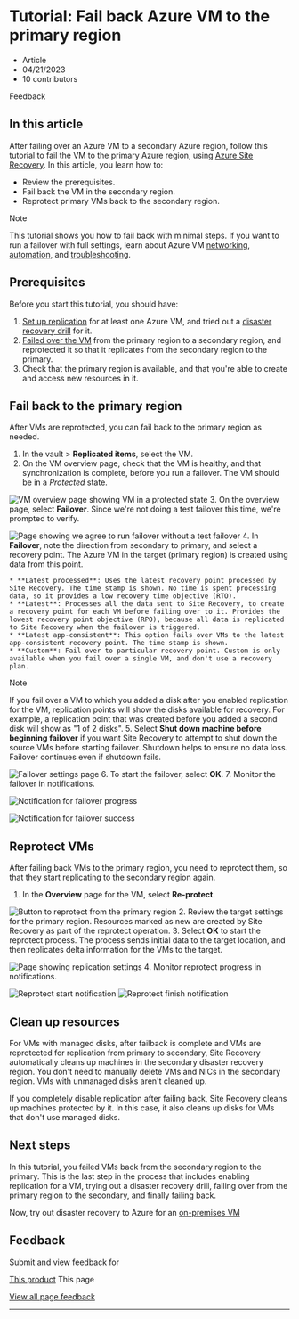 # Tutorial: Fail back Azure VM to the primary region

* Article
* 04/21/2023
* 10 contributors

Feedback

## In this article

After failing over an Azure VM to a secondary Azure region, follow this tutorial to fail the VM to the primary Azure region, using [Azure Site Recovery](site-recovery-overview). In this article, you learn how to:

* Review the prerequisites.
* Fail back the VM in the secondary region.
* Reprotect primary VMs back to the secondary region.

Note

This tutorial shows you how to fail back with minimal steps. If you want to run a failover with full settings, learn about Azure VM [networking](azure-to-azure-about-networking), [automation](azure-to-azure-powershell), and [troubleshooting](azure-to-azure-troubleshoot-errors).

## Prerequisites

Before you start this tutorial, you should have:

1. [Set up replication](azure-to-azure-tutorial-enable-replication) for at least one Azure VM, and tried out a [disaster recovery drill](azure-to-azure-tutorial-dr-drill) for it.
2. [Failed over the VM](azure-to-azure-tutorial-failover-failback) from the primary region to a secondary region, and reprotected it so that it replicates from the secondary region to the primary.
3. Check that the primary region is available, and that you're able to create and access new resources in it.

## Fail back to the primary region

After VMs are reprotected, you can fail back to the primary region as needed.

1. In the vault > **Replicated items**, select the VM.
2. On the VM overview page, check that the VM is healthy, and that synchronization is complete, before you run a failover. The VM should be in a *Protected* state.

![VM overview page showing VM in a protected state](media/azure-to-azure-tutorial-failback/protected-state.png)
3. On the overview page, select **Failover**. Since we're not doing a test failover this time, we're prompted to verify.

![Page showing we agree to run failover without a test failover](media/azure-to-azure-tutorial-failback/no-test.png)
4. In **Failover**, note the direction from secondary to primary, and select a recovery point. The Azure VM in the target (primary region) is created using data from this point.

	* **Latest processed**: Uses the latest recovery point processed by Site Recovery. The time stamp is shown. No time is spent processing data, so it provides a low recovery time objective (RTO).
	* **Latest**: Processes all the data sent to Site Recovery, to create a recovery point for each VM before failing over to it. Provides the lowest recovery point objective (RPO), because all data is replicated to Site Recovery when the failover is triggered.
	* **Latest app-consistent**: This option fails over VMs to the latest app-consistent recovery point. The time stamp is shown.
	* **Custom**: Fail over to particular recovery point. Custom is only available when you fail over a single VM, and don't use a recovery plan.
Note

If you fail over a VM to which you added a disk after you enabled replication for the VM, replication points will show the disks available for recovery. For example, a replication point that was created before you added a second disk will show as "1 of 2 disks".
5. Select **Shut down machine before beginning failover** if you want Site Recovery to attempt to shut down the source VMs before starting failover. Shutdown helps to ensure no data loss. Failover continues even if shutdown fails.

![Failover settings page](media/azure-to-azure-tutorial-failback/failover.png)
6. To start the failover, select **OK**.
7. Monitor the failover in notifications.

![Notification for failover progress](media/azure-to-azure-tutorial-failback/notification-progress.png)  

![Notification for failover success](media/azure-to-azure-tutorial-failback/notification-success.png)

## Reprotect VMs

After failing back VMs to the primary region, you need to reprotect them, so that they start replicating to the secondary region again.

1. In the **Overview** page for the VM, select **Re-protect**.

![Button to reprotect from the primary region](media/azure-to-azure-tutorial-failback/reprotect.png)
2. Review the target settings for the primary region. Resources marked as new are created by Site Recovery as part of the reprotect operation.
3. Select **OK** to start the reprotect process. The process sends initial data to the target location, and then replicates delta information for the VMs to the target.

![Page showing replication settings](media/azure-to-azure-tutorial-failback/replication-settings.png)
4. Monitor reprotect progress in notifications.

![Reprotect start notification](media/azure-to-azure-tutorial-failback/notification-reprotect-start.png)
![Reprotect finish notification](media/azure-to-azure-tutorial-failback/notification-reprotect-finish.png)

## Clean up resources

For VMs with managed disks, after failback is complete and VMs are reprotected for replication from primary to secondary, Site Recovery automatically cleans up machines in the secondary disaster recovery region. You don't need to manually delete VMs and NICs in the secondary region. VMs with unmanaged disks aren't cleaned up.

If you completely disable replication after failing back, Site Recovery cleans up machines protected by it. In this case, it also cleans up disks for VMs that don't use managed disks.

## Next steps

In this tutorial, you failed VMs back from the secondary region to the primary. This is the last step in the process that includes enabling replication for a VM, trying out a disaster recovery drill, failing over from the primary region to the secondary, and finally failing back.

Now, try out disaster recovery to Azure for an [on-premises VM](vmware-azure-tutorial-prepare-on-premises)

## Feedback

Submit and view feedback for

[This product](https://feedback.azure.com/d365community/forum/3ccca344-2d25-ec11-b6e6-000d3a4f0f84)
This page

[View all page feedback](https://github.com/MicrosoftDocs/azure-docs/issues)

---
